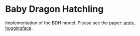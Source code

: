 # Baby Dragon Hatchling
Implementation of the BDH model. Please see the paper: [arxiv](https://arxiv.org/abs/2509.26507), [huggingface](https://huggingface.co/papers/2509.26507).
